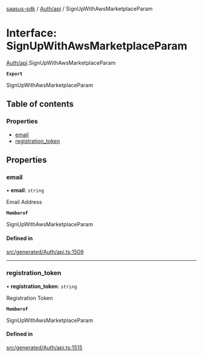 [saasus-sdk](../README.md) / [Auth/api](../modules/Auth_api.md) / SignUpWithAwsMarketplaceParam

# Interface: SignUpWithAwsMarketplaceParam

[Auth/api](../modules/Auth_api.md).SignUpWithAwsMarketplaceParam

**`Export`**

SignUpWithAwsMarketplaceParam

## Table of contents

### Properties

- [email](Auth_api.SignUpWithAwsMarketplaceParam.md#email)
- [registration\_token](Auth_api.SignUpWithAwsMarketplaceParam.md#registration_token)

## Properties

### email

• **email**: `string`

Email Address

**`Memberof`**

SignUpWithAwsMarketplaceParam

#### Defined in

[src/generated/Auth/api.ts:1509](https://github.com/saasus-platform/saasus-sdk-javascript/blob/2c78b0a/src/generated/Auth/api.ts#L1509)

___

### registration\_token

• **registration\_token**: `string`

Registration Token

**`Memberof`**

SignUpWithAwsMarketplaceParam

#### Defined in

[src/generated/Auth/api.ts:1515](https://github.com/saasus-platform/saasus-sdk-javascript/blob/2c78b0a/src/generated/Auth/api.ts#L1515)
